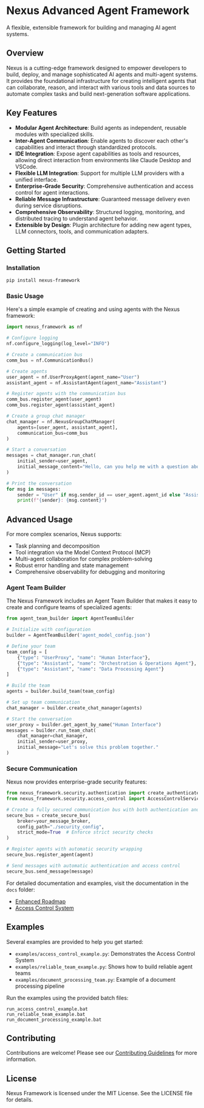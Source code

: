 # Nexus Advanced Agent Framework

A flexible, extensible framework for building and managing AI agent systems.

## Overview

Nexus is a cutting-edge framework designed to empower developers to build, deploy, and manage sophisticated AI agents and multi-agent systems. It provides the foundational infrastructure for creating intelligent agents that can collaborate, reason, and interact with various tools and data sources to automate complex tasks and build next-generation software applications.

## Key Features

- **Modular Agent Architecture**: Build agents as independent, reusable modules with specialized skills.
- **Inter-Agent Communication**: Enable agents to discover each other's capabilities and interact through standardized protocols.
- **IDE Integration**: Expose agent capabilities as tools and resources, allowing direct interaction from environments like Claude Desktop and VSCode.
- **Flexible LLM Integration**: Support for multiple LLM providers with a unified interface.
- **Enterprise-Grade Security**: Comprehensive authentication and access control for agent interactions.
- **Reliable Message Infrastructure**: Guaranteed message delivery even during service disruptions.
- **Comprehensive Observability**: Structured logging, monitoring, and distributed tracing to understand agent behavior.
- **Extensible by Design**: Plugin architecture for adding new agent types, LLM connectors, tools, and communication adapters.

## Getting Started

### Installation

```bash
pip install nexus-framework
```

### Basic Usage

Here's a simple example of creating and using agents with the Nexus framework:

```python
import nexus_framework as nf

# Configure logging
nf.configure_logging(log_level="INFO")

# Create a communication bus
comm_bus = nf.CommunicationBus()

# Create agents
user_agent = nf.UserProxyAgent(agent_name="User")
assistant_agent = nf.AssistantAgent(agent_name="Assistant")

# Register agents with the communication bus
comm_bus.register_agent(user_agent)
comm_bus.register_agent(assistant_agent)

# Create a group chat manager
chat_manager = nf.NexusGroupChatManager(
    agents=[user_agent, assistant_agent],
    communication_bus=comm_bus
)

# Start a conversation
messages = chat_manager.run_chat(
    initial_sender=user_agent,
    initial_message_content="Hello, can you help me with a question about Python?"
)

# Print the conversation
for msg in messages:
    sender = "User" if msg.sender_id == user_agent.agent_id else "Assistant"
    print(f"{sender}: {msg.content}")
```

## Advanced Usage

For more complex scenarios, Nexus supports:

- Task planning and decomposition
- Tool integration via the Model Context Protocol (MCP)
- Multi-agent collaboration for complex problem-solving
- Robust error handling and state management
- Comprehensive observability for debugging and monitoring

### Agent Team Builder

The Nexus Framework includes an Agent Team Builder that makes it easy to create and configure teams of specialized agents:

```python
from agent_team_builder import AgentTeamBuilder

# Initialize with configuration
builder = AgentTeamBuilder('agent_model_config.json')

# Define your team
team_config = [
    {"type": "UserProxy", "name": "Human Interface"},
    {"type": "Assistant", "name": "Orchestration & Operations Agent"},
    {"type": "Assistant", "name": "Data Processing Agent"}
]

# Build the team
agents = builder.build_team(team_config)

# Set up team communication
chat_manager = builder.create_chat_manager(agents)

# Start the conversation
user_proxy = builder.get_agent_by_name("Human Interface")
messages = builder.run_team_chat(
    chat_manager=chat_manager,
    initial_sender=user_proxy,
    initial_message="Let's solve this problem together."
)
```

### Secure Communication

Nexus now provides enterprise-grade security features:

```python
from nexus_framework.security.authentication import create_authenticated_bus
from nexus_framework.security.access_control import AccessControlService, create_secure_bus

# Create a fully secured communication bus with both authentication and access control
secure_bus = create_secure_bus(
    broker=your_message_broker,
    config_path="./security_config",
    strict_mode=True  # Enforce strict security checks
)

# Register agents with automatic security wrapping
secure_bus.register_agent(agent)

# Send messages with automatic authentication and access control
secure_bus.send_message(message)
```

For detailed documentation and examples, visit the documentation in the `docs` folder:
- [Enhanced Roadmap](docs/ENHANCEMENT_ROADMAP.md)
- [Access Control System](docs/ACCESS_CONTROL_SYSTEM.md)

## Examples

Several examples are provided to help you get started:
- `examples/access_control_example.py`: Demonstrates the Access Control System
- `examples/reliable_team_example.py`: Shows how to build reliable agent teams
- `examples/document_processing_team.py`: Example of a document processing pipeline

Run the examples using the provided batch files:
```
run_access_control_example.bat
run_reliable_team_example.bat
run_document_processing_example.bat
```

## Contributing

Contributions are welcome! Please see our [Contributing Guidelines](CONTRIBUTING.md) for more information.

## License

Nexus Framework is licensed under the MIT License. See the LICENSE file for details.
